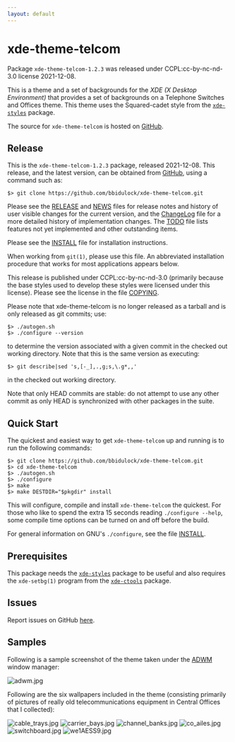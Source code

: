 ```yaml
---
layout: default
---
```

[xde-theme-telcom -- read me first file.  2021-12-08]: #

xde-theme-telcom
===============

Package `xde-theme-telcom-1.2.3` was released under CCPL:cc-by-nc-nd-3.0
license 2021-12-08.

This is a theme and a set of backgrounds for the _XDE (X Desktop
Environment)_ that provides a set of backgrounds on
a Telephone Switches and Offices theme.
This theme uses the Squared-cadet style from the [`xde-styles`][11]
package.

The source for `xde-theme-telcom` is hosted on [GitHub][1].


Release
-------

This is the `xde-theme-telcom-1.2.3` package, released 2021-12-08.
This release, and the latest version, can be obtained from [GitHub][1],
using a command such as:

    $> git clone https://github.com/bbidulock/xde-theme-telcom.git

Please see the [RELEASE][3] and [NEWS][4] files for release notes and
history of user visible changes for the current version, and the
[ChangeLog][5] file for a more detailed history of implementation
changes.  The [TODO][6] file lists features not yet implemented and
other outstanding items.

Please see the [INSTALL][8] file for installation instructions.

When working from `git(1)`, please use this file.  An abbreviated
installation procedure that works for most applications appears below.

This release is published under CCPL:cc-by-nc-nd-3.0 (primarily because
the base styles used to develop these styles were licensed under this
license).
Please see the license in the file [COPYING][10].

Please note that xde-theme-telcom is no longer released as
a tarball and is only released as git commits; use:

    $> ./autogen.sh
    $> ./configure --version

to determine the version associated with a given commit in the
checked out working directory.  Note that this is the same version
as executing:

    $> git describe|sed 's,[-_],.,g;s,\.g*,,'

in the checked out working directory.

Note that only HEAD commits are stable: do not attempt to use any
other commit as only HEAD is synchronized with other packages in
the suite.


Quick Start
-----------

The quickest and easiest way to get `xde-theme-telcom` up and
running is to run the following commands:

    $> git clone https://github.com/bbidulock/xde-theme-telcom.git
    $> cd xde-theme-telcom
    $> ./autogen.sh
    $> ./configure
    $> make
    $> make DESTDIR="$pkgdir" install

This will configure, compile and install `xde-theme-telcom` the
quickest.  For those who like to spend the extra 15 seconds reading
`./configure --help`, some compile time options can be turned on and off
before the build.

For general information on GNU's `./configure`, see the file
[INSTALL][8].


Prerequisites
-------------

This package needs the [`xde-styles`][11] package to be useful and also
requires the `xde-setbg(1)` program from the [`xde-ctools`][12] package.


Issues
------

Report issues on GitHub [here][2].


Samples
-------

Following is a sample screenshot of the theme taken under the [ADWM][13]
window manager:

![adwm.jpg](scrot/adwm.jpg "Wallpaper #1")

Following are the six wallpapers included in the theme (consisting
primarily of pictures of really old telecommunications equipment in
Central Offices that I collected):

![cable_trays.jpg](images/cable_trays.jpg "Wallpaper #1")
![carrier_bays.jpg](images/carrier_bays.jpg "Wallpaper #2")
![channel_banks.jpg](images/channel_banks.jpg "Wallpaper #3")
![co_ailes.jpg](images/co_ailes.jpg "Wallpaper #4")
![switchboard.jpg](images/switchboard.jpg "Wallpaper #5")
![we1AESS9.jpg](images/we1AESS9.jpg "Wallpaper #6")



[1]: https://github.com/bbidulock/xde-theme-telcom
[2]: https://github.com/bbidulock/xde-theme-telcom/issues
[3]: https://github.com/bbidulock/xde-theme-telcom/blob/1.2.3/RELEASE
[4]: https://github.com/bbidulock/xde-theme-telcom/blob/1.2.3/NEWS
[5]: https://github.com/bbidulock/xde-theme-telcom/blob/1.2.3/ChangeLog
[6]: https://github.com/bbidulock/xde-theme-telcom/blob/1.2.3/TODO
[7]: https://github.com/bbidulock/xde-theme-telcom/blob/1.2.3/COMPLIANCE
[8]: https://github.com/bbidulock/xde-theme-telcom/blob/1.2.3/INSTALL
[9]: https://github.com/bbidulock/xde-theme-telcom/blob/1.2.3/LICENSE
[10]: https://github.com/bbidulock/xde-theme-telcom/blob/1.2.3/COPYING
[11]: https://github.com/bbidulock/xde-styles
[12]: https://github.com/bbidulock/xde-ctools
[13]: https://bbidulock.github.io/adwm

[ vim: set ft=markdown sw=4 tw=72 nocin nosi fo+=tcqlorn spell: ]: #
